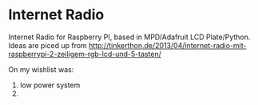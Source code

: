 Internet Radio
===

Internet Radio for Raspberry PI, based in MPD/Adafruit LCD Plate/Python.
Ideas are piced up from http://tinkerthon.de/2013/04/internet-radio-mit-raspberrypi-2-zeiligem-rgb-lcd-und-5-tasten/

On my wishlist was: 
1) low power system
2) 
